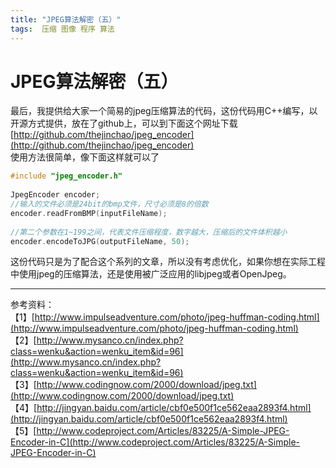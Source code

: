 ```yaml
---
title: "JPEG算法解密（五）"
tags:  压缩 图像 程序 算法
---
```

# JPEG算法解密（五）

最后，我提供给大家一个简易的jpeg压缩算法的代码，这份代码用C++编写，以开源方式提供，放在了github上，可以到下面这个网址下载  
[http://github.com/thejinchao/jpeg_encoder](http://github.com/thejinchao/jpeg_encoder)  
使用方法很简单，像下面这样就可以了  
```cpp :no-line-numbers
#include "jpeg_encoder.h"
 
JpegEncoder encoder;
//输入的文件必须是24bit的bmp文件，尺寸必须是8的倍数
encoder.readFromBMP(inputFileName);
 
//第二个参数在1~199之间，代表文件压缩程度，数字越大，压缩后的文件体积越小
encoder.encodeToJPG(outputFileName, 50);
```
这份代码只是为了配合这个系列的文章，所以没有考虑优化，如果你想在实际工程中使用jpeg的压缩算法，还是使用被广泛应用的libjpeg或者OpenJpeg。  

------
参考资料：  
【1】[http://www.impulseadventure.com/photo/jpeg-huffman-coding.html](http://www.impulseadventure.com/photo/jpeg-huffman-coding.html)  
【2】[http://www.mysanco.cn/index.php?class=wenku&action=wenku_item&id=96](http://www.mysanco.cn/index.php?class=wenku&action=wenku_item&id=96)  
【3】[http://www.codingnow.com/2000/download/jpeg.txt](http://www.codingnow.com/2000/download/jpeg.txt)  
【4】[http://jingyan.baidu.com/article/cbf0e500f1ce562eaa2893f4.html](http://jingyan.baidu.com/article/cbf0e500f1ce562eaa2893f4.html)  
【5】[http://www.codeproject.com/Articles/83225/A-Simple-JPEG-Encoder-in-C](http://www.codeproject.com/Articles/83225/A-Simple-JPEG-Encoder-in-C)  

